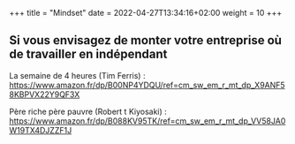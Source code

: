 +++
title = "Mindset"
date =  2022-04-27T13:34:16+02:00
weight = 10
+++

## Si vous envisagez de monter votre entreprise où de travailler en indépendant

La semaine de 4 heures (Tim Ferris) : https://www.amazon.fr/dp/B00NP4YDQU/ref=cm_sw_em_r_mt_dp_X9ANF58KBPVX22Y9QF3X

Père riche père pauvre (Robert t Kiyosaki) : https://www.amazon.fr/dp/B088KV95TK/ref=cm_sw_em_r_mt_dp_VV58JA0W19TX4DJZZF1J